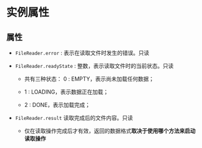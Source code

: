 # 实例属性

## 属性

*   `FileReader.error` : 表示在读取文件时发生的错误。只读

*   `FileReader.readyState` : 整数，表示读取文件时的当前状态。只读

    *   共有三种状态： &#x20;
        0 : EMPTY，表示尚未加载任何数据；&#x20;

    *   1 : LOADING，表示数据正在加载；

    *   2 : DONE，表示加载完成；

*   `FileReader.result` 读取完成后的文件内容。只读

    *   仅在读取操作完成后才有效，返回的数据格式**取决于使用哪个方法来启动读取操作**
